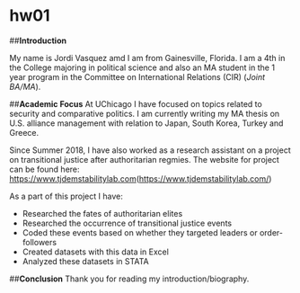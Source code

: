 # hw01

##**Introduction**

My name is Jordi Vasquez amd I am from Gainesville, Florida. I am a 4th in the College majoring in political science and also an MA student in the 1 year program in the Committee on International Relations (CIR) (*Joint BA/MA*). 

##**Academic Focus**
At UChicago I have focused on topics related to security and comparative politics. I am currently writing my MA thesis on U.S. alliance management with relation to Japan, South Korea, Turkey and Greece.

Since Summer 2018, I have also worked as a research assistant on a project on transitional justice after authoritarian regmies. The website for project can be found here: <https://www.tjdemstabilitylab.com>(https://www.tjdemstabilitylab.com/)

As a part of this project I have:
* Researched the fates of authoritarian elites
* Researched the occurrence of transitional justice events
* Coded these events based on whether they targeted leaders or order-followers
* Created datasets with this data in Excel
* Analyzed these datasets in STATA

##**Conclusion**
Thank you for reading my introduction/biography.

